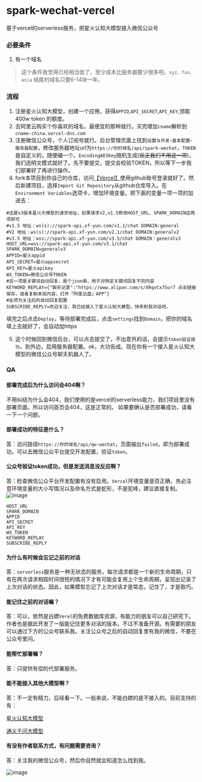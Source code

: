 # spark-wechat-vercel
基于vercel的serverless服务，把星火认知大模型接入微信公众号

### 必要条件

1. 有一个域名

>这个条件我觉得已经相当低了，至少成本比服务器要少很多吧。`xyz、fun、asia` 结尾的域名只要6-14块一年。

### 流程

1. 注册星火认知大模型，创建一个应用，获得`APPID`,`API_SECRET`,`API_KEY`,领取400w token 的额度。
2. 去阿里云购买个你喜欢的域名，最便宜的那种就行。买完增加`cname`解析到`cname-china.vercel-dns.com`
3. 注册微信公众号，个人订阅号就行。后台管理页面上找到`设置与开发`-`基本配置`-`服务器配置`，修改服务器地址url为`https://你的域名/api/spark-wechat`，`TOKEN`是自定义的，随便编一个。`EncodingAESKey`随机生成(~~反正我们不用这一项~~)，我们选明文模式就好了。先不要提交，提交会校验TOKEN，所以等下一步我们部署好了再进行操作。
4. fork本项目到你自己的仓库，访问[【Vercel】](https://vercel.com/)使用github账号登录就好了。然后新建项目，选择`Import Git Repository`从github仓库导入。在`Environment Variables`选项卡，增加环境变量。把下面的变量一项一项的加进去：
```
#这是v3版本星火大模型的请求地址，如果请求v2,v1.5修改HOST_URL、SPARK_DOMAIN这两项即可
#v1.5 地址：ws(s)://spark-api.xf-yun.com/v1.1/chat DOMAIN:general
#V2 地址：ws(s)://spark-api.xf-yun.com/v2.1/chat DOMAIN:generalv2
#v3.5 地址：wss://spark-api.xf-yun.com/v3.5/chat DOMAIN：generalv3
HOST_URL=wss://spark-api.xf-yun.com/v3.1/chat
SPARK_DOMAIN=generalv3
APPID=星火appid
API_SECRET=星火appsecret
API_KEY=星火apikey
WX_TOKEN=微信公众号TOKEN
#这一项是关键词自动回复，是个json串，用于对特定关键词回复不同内容
KEYWORD_REPLAY={"聊天记录":"https://www.alipan.com/s/XRqvCx7Sur7 点击链接保存，或者复制本段内容，打开「阿里云盘」APP"}
#此项为关注后的自动回复配置
SUBSCRIBE_REPLY=欢迎关注，我已经接入了星火认知大模型。快来和我对话吧。
```
填完之后点击`Deploy`，等待部署完成后，点击`settings`找到`Domain`，把你的域名填上去就好了，会自动加https

5. 这个时候回到微信后台，可以点击提交了，不出意外的话，会提示`token验证成功`，到外边，启用服务器配置。ok，大功告成。现在你有一个接入星火认知大模型的微信公众号聊天机器人了。

### QA
#### 部署完成后为什么访问会404啊？

不用纠结为什么会404，我们使用的是vercel的serverless能力，我们项目里没有部署页面。所以访问首页会404，这是正常的。
如果要确认是否部署成功，请看一下一个问题。

#### 部署成功的特征是什么？

答：访问路径`https://你的域名/api/qw-wechat`，页面输出`failed`，即为部署成功，可以去微信公众平台提交开发配置，验证`token`。

#### 公众号验证token成功，但是发送消息没反应啊？

答：检查微信公众平台开发配置有没有启用。`Vercel`环境变量是否正确，务必注意环境变量的大小写情况以及命名方式是蛇形，不是驼峰，建议直接复制。
![image](https://github.com/SuxueCode/WechatBakTool/assets/30895030/d9312742-51ed-408a-a98e-f1ce776f7664)

```
HOST_URL
SPARK_DOMAIN
APPID
API_SECRET
API_KEY
WX_TOKEN
KEYWORD_REPLAY
SUBSCRIBE_REPLY
```
#### 为什么有时候会忘记之前的对话

答：`serverless`服务是一种无状态的服务，每次请求都是一个新的生命周期，只有在两次请求相距时间很短的情况下才有可能会复用上个生命周期，呈现出记录了上次对话的状态。因此，如果模型忘记了上次对话才是常态，记住了，才是取巧。

#### 能记住之前的对话嘛？

答：可以，依然是白嫖`Verel`的免费数据库资源，有能力的朋友可以自己研究下。作者也是据此开发了一版能记住更多对话的版本。不过不准备开源。有需要的朋友可以通过下方的公众号联系我。关注公众号之后的自动回复里有我的微信，不要在公众号里问。

#### 能帮忙部署嘛？

答：只提供有偿的代部署服务。

#### 能不能接入其他大模型啊？

答：不一定有精力，后续看一下。一般来说，不能白嫖的是不接入的。目前支持的有：

[星火认知大模型](https://github.com/LuhangRui/spark-wechat-vercel)

[通义千问大模型](https://github.com/LuhangRui/qw-wechat-vercel)


#### 有没有作者联系方式，有问题需要咨询？

答：关注我的微信公众号，然后你自然就会知道怎么找到我。

![image](https://github.com/SuxueCode/WechatBakTool/assets/30895030/0a508949-ca25-4394-9d51-062c5334d020)
